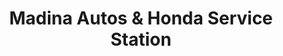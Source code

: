 ---
title: "Madina Autos & Honda Service Station"
url: /karachi/madina-autos-and-honda-service-station/
shop: motorcycle
---